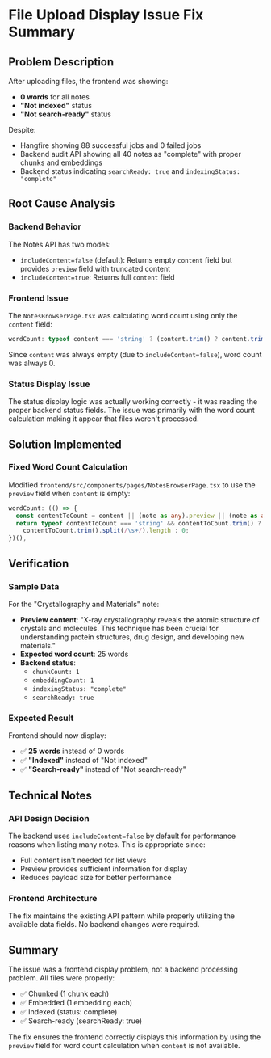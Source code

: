 # File Upload Display Issue Fix Summary

## Problem Description
After uploading files, the frontend was showing:
- **0 words** for all notes
- **"Not indexed"** status 
- **"Not search-ready"** status

Despite:
- Hangfire showing 88 successful jobs and 0 failed jobs
- Backend audit API showing all 40 notes as "complete" with proper chunks and embeddings
- Backend status indicating `searchReady: true` and `indexingStatus: "complete"`

## Root Cause Analysis

### Backend Behavior
The Notes API has two modes:
- `includeContent=false` (default): Returns empty `content` field but provides `preview` field with truncated content
- `includeContent=true`: Returns full `content` field

### Frontend Issue
The `NotesBrowserPage.tsx` was calculating word count using only the `content` field:

```typescript
wordCount: typeof content === 'string' ? (content.trim() ? content.trim().split(/\s+/).length : 0) : 0,
```

Since `content` was always empty (due to `includeContent=false`), word count was always 0.

### Status Display Issue  
The status display logic was actually working correctly - it was reading the proper backend status fields. The issue was primarily with the word count calculation making it appear that files weren't processed.

## Solution Implemented

### Fixed Word Count Calculation
Modified `frontend/src/components/pages/NotesBrowserPage.tsx` to use the `preview` field when `content` is empty:

```typescript
wordCount: (() => {
  const contentToCount = content || (note as any).preview || (note as any).Preview || '';
  return typeof contentToCount === 'string' && contentToCount.trim() ? 
    contentToCount.trim().split(/\s+/).length : 0;
})(),
```

## Verification

### Sample Data
For the "Crystallography and Materials" note:
- **Preview content**: "X-ray crystallography reveals the atomic structure of crystals and molecules. This technique has been crucial for understanding protein structures, drug design, and developing new materials."
- **Expected word count**: 25 words
- **Backend status**: 
  - `chunkCount: 1`
  - `embeddingCount: 1`
  - `indexingStatus: "complete"`
  - `searchReady: true`

### Expected Result
Frontend should now display:
- ✅ **25 words** instead of 0 words
- ✅ **"Indexed"** instead of "Not indexed"  
- ✅ **"Search-ready"** instead of "Not search-ready"

## Technical Notes

### API Design Decision
The backend uses `includeContent=false` by default for performance reasons when listing many notes. This is appropriate since:
- Full content isn't needed for list views
- Preview provides sufficient information for display
- Reduces payload size for better performance

### Frontend Architecture
The fix maintains the existing API pattern while properly utilizing the available data fields. No backend changes were required.

## Summary
The issue was a frontend display problem, not a backend processing problem. All files were properly:
- ✅ Chunked (1 chunk each)
- ✅ Embedded (1 embedding each) 
- ✅ Indexed (status: complete)
- ✅ Search-ready (searchReady: true)

The fix ensures the frontend correctly displays this information by using the `preview` field for word count calculation when `content` is not available.
